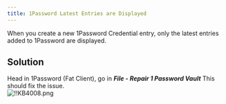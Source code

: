 ```yaml
---
title: 1Password Latest Entries are Displayed
---
```

When you create a new 1Password Credential entry, only the latest entries added to 1Password are displayed.
## Solution
Head in 1Password (Fat Client), go in ***File - Repair 1 Password Vault*** This should fix the issue.  
![!!KB4008.png](https://webdevolutions.azureedge.net/docs/en/kb/KB4008.png)
